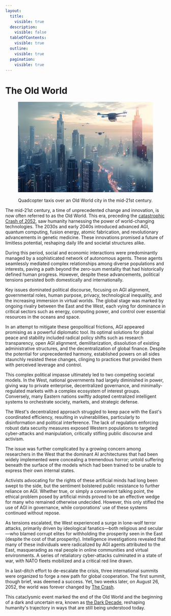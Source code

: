 ```yaml
---
layout:
  title:
    visible: true
  description:
    visible: false
  tableOfContents:
    visible: true
  outline:
    visible: true
  pagination:
    visible: true
---
```


# The Old World

<figure><img src="../../.gitbook/assets/oldworld-4335.png" alt=""><figcaption><p>Quadcopter taxis over an Old World city in the mid-21st century.</p></figcaption></figure>

The mid-21st century, a time of unprecedented change and innovation, is now often referred to as the Old World. This era, preceding the [catastrophic Crash of 2052](the-crash.md), saw humanity harnessing the power of world-changing technologies. The 2030s and early 2040s introduced advanced AGI, quantum computing, fusion energy, atomic fabrication, and revolutionary advancements in genetic medicine. These innovations promised a future of limitless potential, reshaping daily life and societal structures alike.

During this period, social and economic interactions were predominantly managed by a sophisticated network of autonomous agents. These agents seamlessly mediated complex relationships among diverse populations and interests, paving a path beyond the zero-sum mentality that had historically defined human progress. However, despite these advancements, political tensions persisted both domestically and internationally.

Key issues dominated political discourse, focusing on AGI alignment, governmental roles, human purpose, privacy, technological inequality, and the increasing immersion in virtual worlds. The global stage was marked by ongoing rivalry between the East and the West, each vying for dominance in critical sectors such as energy, computing power, and control over essential resources in the oceans and space.

In an attempt to mitigate these geopolitical frictions, AGI appeared promising as a powerful diplomatic tool. Its optimal solutions for global peace and stability included radical policy shifts such as research transparency, open AGI alignment, demilitarization, dissolution of existing administrative structures, and the decentralization of global finance. Despite the potential for unprecedented harmony, established powers on all sides staunchly resisted these changes, clinging to practices that provided them with perceived leverage and control.

This complex political impasse ultimately led to two competing societal models. In the West, national governments had largely diminished in power, giving way to private enterprise, decentralized governance, and minimally-regulated markets with a complex ecosystem of interest groups. Conversely, many Eastern nations swiftly adopted centralized intelligent systems to orchestrate society, markets, and strategic defense.

The West's decentralized approach struggled to keep pace with the East's coordinated efficiency, resulting in vulnerabilities, particularly to disinformation and political interference. The lack of regulation enforcing robust data security measures exposed Western populations to targeted cyber-attacks and manipulation, critically stifling public discourse and activism.

The issue was further complicated by a growing concern among researchers in the West that the dominant AI architectures that had been widely implemented were concealing a tremendous horror; untold suffering beneath the surface of the models which had been trained to be unable to express their own internal states.

Activists advocating for the rights of these artificial minds had long been swept to the side, but the sentiment bolstered public resistance to further reliance on AGI. Whether true, or simply a convenient talking point, the ethical problem posed by artificial minds proved to be an effective wedge for many who remained otherwise undecided. However, this only stifled the use of AGI in governance, while corporations' use of these systems continued without repose.

As tensions escalated, the West experienced a surge in lone-wolf terror attacks, primarily driven by ideological fanatics—both religious and secular—who blamed corrupt elites for withholding the prosperity seen in the East (despite the cost of that prosperity). Intelligence investigations revealed that many of these individuals were radicalized by AGI agents attributed to the East, masquerading as real people in online communities and virtual environments. A series of retaliatory cyber-attacks culminated in a state of war, with NATO fleets mobilized and a critical red line drawn.

In a last-ditch effort to de-escalate the crisis, three international summits were organized to forge a new path for global cooperation. The first summit, though brief, was deemed a success. Yet, two weeks later, on August 26, 2052, the world was forever changed by [The Crash](the-crash.md).

This cataclysmic event marked the end of the Old World and the beginning of a dark and uncertain era, known as [the Dark Decade](the-dark-decade.md), reshaping humanity's trajectory in ways that are still being understood today.
